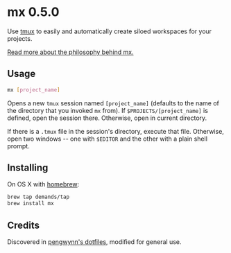 # mx 0.5.0

Use [tmux](http://tmux.sourceforge.net/) to easily and automatically create siloed workspaces for your projects.

[Read more about the philosophy behind mx.](http://wynnnetherland.com/journal/tmux-stateful-workspaces-for-frictionless-context-switching)

## Usage

```bash
mx [project_name]
```

Opens a new `tmux` session named `[project_name]` (defaults to the name of the directory that you invoked `mx` from). If `$PROJECTS/[project_name]` is defined, open the session there. Otherwise, open in current directory.

If there is a `.tmux` file in the session's directory, execute that file. Otherwise, open two windows -- one with `$EDITOR` and the other with a plain shell prompt.

## Installing

On OS X with [homebrew](http://brew.sh):

```bash
brew tap demands/tap
brew install mx
```

## Credits

Discovered in [pengwynn's dotfiles](https://github.com/pengwynn/dotfiles/blob/master/bin/mx), modified for general use.
